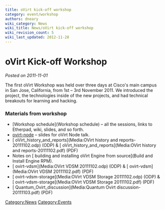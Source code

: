 ```yaml
---
title: oVirt kick-off workshop
category: event/workshop
authors: dneary
wiki_category: News
wiki_title: News/oVirt kick-off workshop
wiki_revision_count: 5
wiki_last_updated: 2012-11-28
---
```


# oVirt Kick-off Workshop

*Posted on 2011-11-01*

The first oVirt Workshop was held over three days at Cisco's main campus in San Jose, California, from 1st – 3rd November 2011. We introduced the project, the technologies inside of the new projects, and had technical breakouts for learning and hacking.

### Materials from workshop

*   [Workshop schedule](Workshop schedule) – all the sessions, links to Etherpad, wiki, slides, and so forth.
*   [ ovirt-node](Media:Ovirt-node-nov-11.pdf) – slides for oVirt Node talk.
*   [ oVirt_history_and_reports](Media:OVirt history and reports-20111102.odp) (ODP) & [ oVirt_history_and_reports](Media:OVirt history and reports-20111102.pdf) (PDF)
*   Notes on [ building and installing oVirt Engine from source](Build and Install Engine RPM).
*   [ ovirt-vdsm](Media:OVirt VDSM 20111102.odp) (ODP) & [ ovirt-vdsm](Media:OVirt VDSM 20111102.pdf) (PDF)
*   [ ovirt-vdsm-storage](Media:OVirt VDSM Storage 20111102.odp) (ODP) & [ ovirt-vdsm-storage](Media:OVirt VDSM Storage 20111102.pdf) (PDF)
*   [ Quantum_Ovirt_discussion](Media:Quantum Ovirt discussion-20111103.pdf) (PDF)

<Category:News> <Category:Events>
